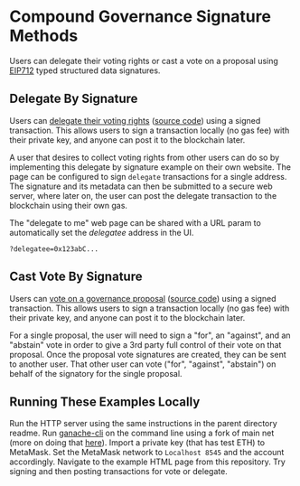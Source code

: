 # Compound Governance Signature Methods

Users can delegate their voting rights or cast a vote on a proposal using [EIP712](https://github.com/ethereum/EIPs/blob/master/EIPS/eip-712.md) typed structured data signatures.

## Delegate By Signature

Users can [delegate their voting rights](https://compound.finance/docs/governance#delegate-by-signature) ([source code](https://github.com/compound-finance/compound-protocol/blob/master/contracts/Governance/Comp.sol#L161)) using a signed transaction. This allows users to sign a transaction locally (no gas fee) with their private key, and anyone can post it to the blockchain later.

A user that desires to collect voting rights from other users can do so by implementing this delegate by signature example on their own website. The page can be configured to sign `delegate` transactions for a single address. The signature and its metadata can then be submitted to a secure web server, where later on, the user can post the delegate transaction to the blockchain using their own gas.

The "delegate to me" web page can be shared with a URL param to automatically set the *delegatee* address in the UI.

`?delegatee=0x123abC...`

## Cast Vote By Signature

Users can [vote on a governance proposal](https://compound.finance/docs/governance#cast-vote-by-signature) ([source code](https://github.com/compound-finance/compound-protocol/blob/master/contracts/Governance/GovernorAlpha.sol#L252)) using a signed transaction. This allows users to sign a transaction locally (no gas fee) with their private key, and anyone can post it to the blockchain later.

For a single proposal, the user will need to sign a "for", an "against", and an "abstain" vote in order to give a 3rd party full control of their vote on that proposal. Once the proposal vote signatures are created, they can be sent to another user. That other user can vote ("for", "against", "abstain") on behalf of the signatory for the single proposal.

## Running These Examples Locally

Run the HTTP server using the same instructions in the parent directory readme. Run [ganache-cli](https://www.npmjs.com/package/ganache-cli) on the command line using a fork of main net (more on doing that [here](https://github.com/compound-developers/compound-supply-examples#running-a-local-ethereum-test-net-with-ganache-cli)). Import a private key (that has test ETH) to MetaMask. Set the MetaMask network to `Localhost 8545` and the account accordingly. Navigate to the example HTML page from this repository. Try signing and then posting transactions for vote or delegate.
